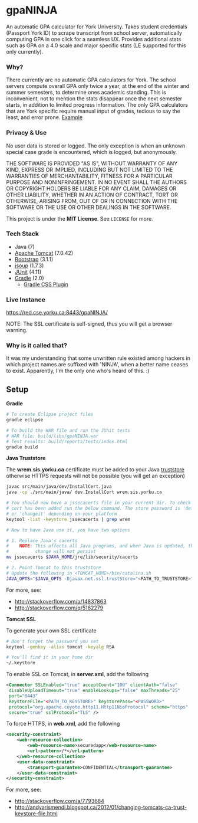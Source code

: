 gpaNINJA
========

An automatic GPA calculator for York University. Takes student credentials 
(Passport York ID) to scrape transcript from school server, automatically 
computing GPA in one click for a seamless UX. Provides additional stats such 
as GPA on a 4.0 scale and major specific stats (LE supported for this only
currently).

### Why?

There currently are no automatic GPA calculators for York. The school servers 
compute overall GPA only twice a year, at the end of the winter and summer 
semesters, to determine ones academic standing. This is inconvenient, not to 
mention the stats disappear once the next semester starts, in addition to 
limited progress information. The only GPA calculators that are York specific 
require manual input of grades, tedious to say the least, and error prone. 
[Example](http://www.yorku.ca/laps/students/gpa.html)

### Privacy & Use

No user data is stored or logged. The only exception is when an unknown special
case grade is encountered, which is logged, but anonymously.

THE SOFTWARE IS PROVIDED "AS IS", WITHOUT WARRANTY OF ANY KIND, EXPRESS OR
IMPLIED, INCLUDING BUT NOT LIMITED TO THE WARRANTIES OF MERCHANTABILITY, FITNESS
FOR A PARTICULAR PURPOSE AND NONINFRINGEMENT. IN NO EVENT SHALL THE AUTHORS OR
COPYRIGHT HOLDERS BE LIABLE FOR ANY CLAIM, DAMAGES OR OTHER LIABILITY, WHETHER
IN AN ACTION OF CONTRACT, TORT OR OTHERWISE, ARISING FROM, OUT OF OR IN
CONNECTION WITH THE SOFTWARE OR THE USE OR OTHER DEALINGS IN THE SOFTWARE.

This project is under the **MIT License**. See ```LICENSE``` for more.

### Tech Stack

- Java (7)
- [Apache Tomcat](http://tomcat.apache.org) (7.0.42)
- [Bootstrap](http://getbootstrap.com) (3.1.1)
- [jsoup](http://jsoup.org) (1.7.3)
- [JUnit](http://junit.org) (4.11)
- [Gradle](http://www.gradle.org) (2.0)
    - [Gradle CSS Plugin](https://github.com/eriwen/gradle-css-plugin)

### Live Instance

https://red.cse.yorku.ca:8443/gpaNINJA/

NOTE: The SSL certificate is self-signed, thus you will get a browser warning.

### Why is it called that?

It was my understanding that some unwritten rule existed among hackers in which 
project names are suffixed with 'NINJA', when a better name ceases to exist. 
Apparently, I'm the only one who's heard of this. :)

## Setup

**Gradle**

```bash
# To create Eclipse project files
gradle eclipse

# To build the WAR file and run the JUnit tests
# WAR file: build/libs/gpaNINJA.war
# Test results: build/reports/tests/index.html
gradle build
```

**Java Truststore**

The **wrem.sis.yorku.ca** certificate must be added to your Java 
[truststore](http://stackoverflow.com/a/318450) otherwise HTTPS requests
will not be possible (you will get an exception) 

``` bash
javac src/main/java/dev/InstallCert.java
java -cp ./src/main/java/ dev.InstallCert wrem.sis.yorku.ca

# You should now have a jssecacerts file in your current dir. To check that the 
# cert has been added run the below command. The store password is 'default' 
# or 'changeit' depending on your platform
keytool -list -keystore jssecacerts | grep wrem

# Now to have Java use it, you have two options

# 1. Replace Java's cacerts
#    NOTE: This affects all Java programs, and when Java is updated, this 
#          change will not persist
mv jssecacerts $JAVA_HOME/jre/lib/security/cacerts

# 2. Point Tomcat to this truststore
# Update the following in <TOMCAT_HOME>/bin/catalina.sh
JAVA_OPTS="$JAVA_OPTS -Djavax.net.ssl.trustStore="<PATH_TO_TRUSTSTORE>" -Djavax.net.ssl.trustStorePassword="<TRUSTSTORE_PASSWORD>""
```

For more, see:
- http://stackoverflow.com/a/14837863
- http://stackoverflow.com/q/5162279

**Tomcat SSL**

To generate your own SSL certificate

```bash
# Don't forget the password you set
keytool -genkey -alias tomcat -keyalg RSA

# You'll find it in your home dir
~/.keystore
```

To enable SSL on Tomcat, in **server.xml**, add the following

```xml
<Connector SSLEnabled="true" acceptCount="100" clientAuth="false"
 disableUploadTimeout="true" enableLookups="false" maxThreads="25"
 port="8443"
 keystoreFile="<PATH_TO_KEYSTORE>" keystorePass="<PASSWORD>"
 protocol="org.apache.coyote.http11.Http11NioProtocol" scheme="https"
 secure="true" sslProtocol="TLS" />
```

To force HTTPS, in **web.xml**, add the following

```xml
<security-constraint>
    <web-resource-collection>
        <web-resource-name>securedapp</web-resource-name>
        <url-pattern>/*</url-pattern>
    </web-resource-collection>
    <user-data-constraint>
        <transport-guarantee>CONFIDENTIAL</transport-guarantee>
    </user-data-constraint>
</security-constraint>
```

For more, see:
- http://stackoverflow.com/a/7793684
- http://andyarismendi.blogspot.ca/2012/01/changing-tomcats-ca-trust-keystore-file.html

